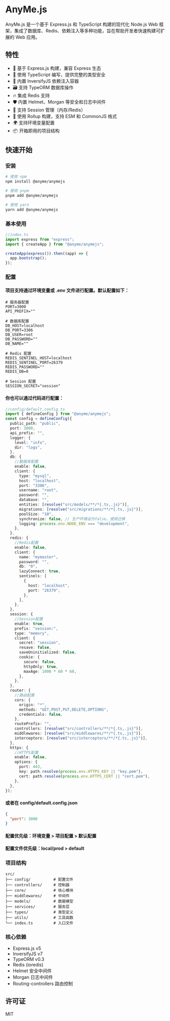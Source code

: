 # AnyMe.js

AnyMe.js 是一个基于 Express.js 和 TypeScript 构建的现代化 Node.js Web 框架，集成了数据库、Redis、依赖注入等多种功能，旨在帮助开发者快速构建可扩展的 Web 应用。

## 特性

- 🚀 基于 Express.js 构建，兼容 Express 生态
- 🎯 使用 TypeScript 编写，提供完整的类型安全
- 💉 内置 InversifyJS 依赖注入容器
- 🗃️ 支持 TypeORM 数据库操作
- 🔥 集成 Redis 支持
- 🛡️ 内置 Helmet、Morgan 等安全和日志中间件
- 🧠 支持 Session 管理（内存/Redis）
- 🔄 使用 Rollup 构建，支持 ESM 和 CommonJS 格式
- 🌍 支持环境变量配置
- 📦 开箱即用的项目结构

## 快速开始

### 安装

```bash
# 使用 npm
npm install @anyme/anymejs

# 使用 pnpm
pnpm add @anyme/anymejs

# 使用 yarn
yarn add @anyme/anymejs
```

### 基本使用

```ts
//index.ts
import express from "express";
import { createApp } from "@anyme/anymejs";

createApp(express()).then((app) => {
  app.bootstrap();
});
```

### 配置

#### 项目支持通过环境变量或 .env 文件进行配置。默认配置如下：

```
# 服务器配置
PORT=3000
API_PREFIX=""

# 数据库配置
DB_HOST=localhost
DB_PORT=3306
DB_USER=root
DB_PASSWORD=""
DB_NAME=""

# Redis 配置
REDIS_SENTINEL_HOST=localhost
REDIS_SENTINEL_PORT=26379
REDIS_PASSWORD=""
REDIS_DB=0

# Session 配置
SESSION_SECRET="session"
```

#### 你也可以通过代码进行配置：

```ts
//config/default.config.ts
import { defineConfig } from "@anyme/anymejs";
const config = defineConfig({
  public_path: "public",
  port: 3000,
  api_prefix: "",
  logger: {
    level: "info",
    dir: "logs",
  },
  db: {
    //数据库配置
    enable: false,
    client: {
      type: "mysql",
      host: "localhost",
      port: "3306",
      username: "root",
      password: "",
      database: "",
      entities: [resolve("src/models/**/*{.ts,.js}")],
      migrations: [resolve("src/migrations/**/*{.ts,.js}")],
      poolSize: "10",
      synchronize: false, // 生产环境设为false，使用迁移
      logging: process.env.NODE_ENV === "development",
    },
  },
  redis: {
    //Redis配置
    enable: false,
    client: {
      name: "mymaster",
      password: "",
      db: "0",
      lazyConnect: true,
      sentinels: [
        {
          host: "localhost",
          port: "26379",
        },
      ],
    },
  },
  session: {
    //Session配置
    enable: true,
    prefix: "session:",
    type: "memory",
    client: {
      secret: "session",
      resave: false,
      saveUninitialized: false,
      cookie: {
        secure: false,
        httpOnly: true,
        maxAge: 1000 * 60 * 60,
      },
    },
  },
  router: {
    //路由配置
    cors: {
      origin: "*",
      methods: "GET,POST,PUT,DELETE,OPTIONS",
      credentials: false,
    },
    routePrefix: "",
    controllers: [resolve("src/controllers/**/*{.ts,.js}")],
    middlewares: [resolve("src/middlewares/**/*{.ts,.js}")],
    interceptors: [resolve("src/interceptors/**/*{.ts,.js}")],
  },
  https: {
    //HTTPS配置
    enable: false,
    options: {
      port: 443,
      key: path.resolve(process.env.HTTPS_KEY || "key.pem"),
      cert: path.resolve(process.env.HTTPS_CERT || "cert.pem"),
    },
  },
});
```

#### 或者在 config/default.config.json

```json
{
  "port": 3000
}
```

#### 配置优先级：环境变量 > 项目配置 > 默认配置

#### 配置文件优先级：local/prod > default

### 项目结构

```
src/
├── config/          # 配置文件
├── controllers/     # 控制器
├── core/            # 核心模块
├── middlewares/     # 中间件
├── models/          # 数据模型
├── services/        # 服务层
├── types/           # 类型定义
├── utils/           # 工具函数
└── index.ts         # 入口文件
```

### 核心依赖

- Express.js v5
- InversifyJS v7
- TypeORM v0.3
- Redis (ioredis)
- Helmet 安全中间件
- Morgan 日志中间件
- Routing-controllers 路由控制

## 许可证

MIT
